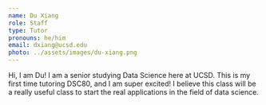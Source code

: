 ```yaml
---
name: Du Xiang
role: Staff
type: Tutor
pronouns: he/him
email: dxiang@ucsd.edu
photo: ../assets/images/du-xiang.png
---
```

Hi, I am Du! I am a senior studying Data Science here at UCSD. This is my first time tutoring DSC80, and I am super excited! I believe this class will be a really useful class to start the real applications in the field of data science.